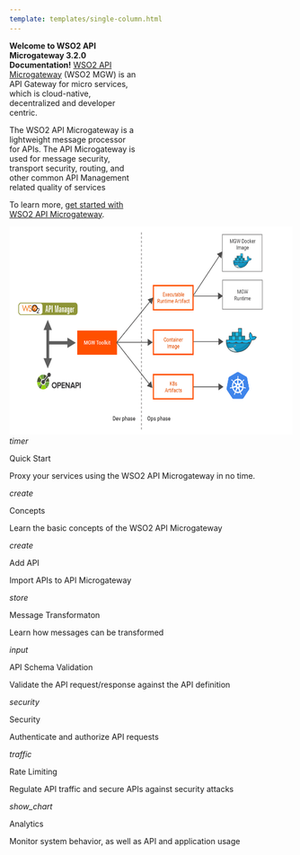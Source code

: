 ```yaml
---
template: templates/single-column.html
---
```

<link href="https://fonts.googleapis.com/icon?family=Material+Icons" rel="stylesheet">
<div>
   <div class="md-main md-content leftContent" style="width:45%">
    <p>         

**Welcome to WSO2 API Microgateway 3.2.0 Documentation!** [WSO2 API Microgateway](https://wso2.com/api-management/api-microgateway/) (WSO2 MGW) is an API Gateway for micro services, which is cloud-native, decentralized and developer centric.

The WSO2 API Microgateway is a lightweight message processor for APIs. The API Microgateway is used for message security, transport security, routing, and other common API Management related quality of services

To learn more, [get started with WSO2 API Microgateway]({{base_path}}/getting-started/quick-start-guide/quick-start-guide-overview/).
</p> 
   </div>
   <div class="md-main md-content rightImage">
           <a href='assets/img/api-mg-overview.png'>
               <img src='assets/img/api-mg-overview.png' height="370" width="750" alt="WSO2 API Microgateway Overview" />
           </a>
</a>
   </div>
</div>
<div>
   <div class="content"> 
     <div class="card" onclick="location.href='getting-started/quick-start-guide/quick-start-guide-overview';">
		<div class="line"></div>
           	<div class="card-icon">
			<i class="material-icons md-36">timer</i>
		</div>
		<div class="card-content" >
			<p class="title">Quick Start</p>
			<a href="http://www.google.com"></a>
			<p class="hint"> Proxy your services using the WSO2 API Microgateway in no time.</p>
      		</div>
		</div>
      <!-- card -->
      <div class="card" onclick="location.href='concepts/developer-first-apis';">
            <div class="line"></div>
            <div class="card-icon"><i class="material-icons md-36">create</i></div>
             <div class="card-content">
                  <p class="title">Concepts</p>
                  <p class="hint"> Learn the basic concepts of the WSO2 API Microgateway </p>
             </div>
      </div>
      <!-- end card -->
      <!-- card -->
      <div class="card" onclick="location.href='how-tos/adding-apis/using-an-openapi-definition';">
            <div class="line"></div>
            <div class="card-icon"><i class="material-icons md-36">create</i></div>
             <div class="card-content">
                  <p class="title">Add API</p>
                  <p class="hint">Import APIs to API Microgateway </p>
             </div>
      </div>
      <!-- end card -->
      <!-- card -->
      <div class="card" onclick="location.href='how-tos/message-transformation/message-transformation-overview';">
            <div class="line"></div>
            <div class="card-icon"><i class="material-icons md-36">store</i></div>
<div class="card-content">
            <div><p class="title">Message Transformaton</p></div>
            <p class="hint">Learn how messages can be transformed</p>
      </div>
</div>
      <!-- end card -->      <!-- card -->
  
 </div>
 <div class="content">
      <!-- end card -->
      <!-- end card -->
      <!-- card -->

 <!-- card -->
  <div class="card" onclick="location.href='how-tos/api-schema-validation';">
        <div class="line"></div> 
        <div class="card-icon"><i class="material-icons md-36">input</i></div>
<div class="card-content">
            <p class="title">API Schema Validation</p>
            <p class="hint">Validate the  API request/response against the API definition</p>
      </div>
 </div>
      <!-- end card -->      
   <!-- card -->
      <div class="card" onclick="location.href='how-tos/security/api-authentication/api-authentication';">
	   <div class="line"></div>
                  <div class="card-icon"><i class="material-icons md-36">security</i></div>
            <div class="card-content">
                <p class="title">Security</p>
                <p class="hint">Authenticate and authorize API requests</p>
            </div>
      </div>
      <div class="card" onclick="location.href='how-tos/rate-limiting/rate-limiting-overview';">
	    <div class="line"></div>
            <div class="card-icon"><i class="material-icons md-36">traffic</i></div>
            <div class="card-content">
		    <p class="title">Rate Limiting</p>
		    <p class="hint"> Regulate API traffic and secure APIs against security attacks</p>
            </div>
      </div>
        <!-- end card -->
      <!-- card -->
      <div class="card" onclick="location.href='how-tos/analytics-for-microgateway';">
	    <div class="line"></div>
            <div class="card-icon"><i class="material-icons md-36">show_chart</i></div>
            <div class="card-content">
		    <p class="title">Analytics</p>
		    <p class="hint">Monitor system behavior, as well as API and application usage</p>
            </div>
      </div>
  </div>
</div>



